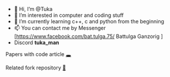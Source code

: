 - 👋 Hi, I’m @Tuka
- 👀 I’m interested in computer and coding stuff
- 🌱 I’m currently learning c++, c and python from the beginning 
- 📫 You can contact me by Messenger [https://www.facebook.com/bat.tulga.75/ Battulga Ganzorig   ]
- Discord **tuka_man**

<!---
Tuka1120/Tuka1120 is a ✨ special ✨ repository because its `README.md` (this file) appears on your GitHub profile.
You can click the Preview link to take a look at your changes.
--->


Papers with code article [:hole:](https://paperswithcode.com/paper/learning-3d-representations-from-2d-pre)

Related fork repository [:brain:](https://github.com/Tuka1120/I2P-MAE)
